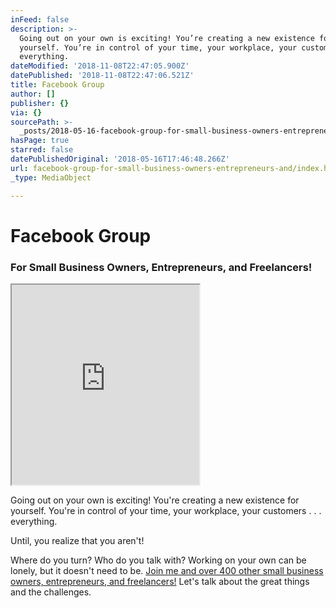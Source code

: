 ```yaml
---
inFeed: false
description: >-
  Going out on your own is exciting! You’re creating a new existence for
  yourself. You’re in control of your time, your workplace, your customers . . .
  everything.
dateModified: '2018-11-08T22:47:05.900Z'
datePublished: '2018-11-08T22:47:06.521Z'
title: Facebook Group
author: []
publisher: {}
via: {}
sourcePath: >-
  _posts/2018-05-16-facebook-group-for-small-business-owners-entrepreneurs-and.md
hasPage: true
starred: false
datePublishedOriginal: '2018-05-16T17:46:48.266Z'
url: facebook-group-for-small-business-owners-entrepreneurs-and/index.html
_type: MediaObject

---
```

# Facebook Group

### For Small Business Owners, Entrepreneurs, and Freelancers!

<iframe src="https://the-grid.github.io/ed-userhtml/?g=eJwtz0FuwjAQheGrWN4HtyoEiWC6hEVP0J0zHhILO2ONx7Vy-0bA7v2bT3rncGeXULXgZbb60H9oNWOYZrH66_OgVWGwehbJ5WRMa223UpU64g4oGUwjevN7m64_-79j_9h_Ay3CFIvdnKc8Entkq7d2MVKz2gFgRKaEgjwoV4VydOugcAFes6DvEvrgBjWtTAUo46ByAKmMXVi693x79xpjAUZcLmfzOnP5B4ZQS2o" height="320" style=""></iframe>

Going out on your own is exciting! You're creating a new existence for yourself. You're in control of your time, your workplace, your customers . . . everything.

Until, you realize that you aren't!

Where do you turn? Who do you talk with? Working on your own can be lonely, but it doesn't need to be. [Join me and over 400 other small business owners, entrepreneurs, and freelancers!][0] Let's talk about the great things and the challenges.

[0]: https://www.facebook.com/groups/alandw/